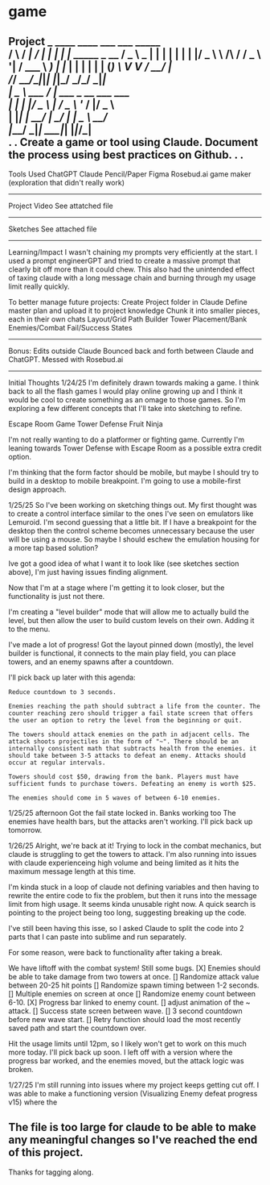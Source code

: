# game

Project
    _    ____   ____ ___ ___   _____                      
   / \  / ___| / ___|_ _|_ _| |_   _|____      _____ _ __ 
  / _ \ \___ \| |    | | | |    | |/ _ \ \ /\ / / _ \ '__|
 / ___ \ ___) | |___ | | | |    | | (_) \ V  V /  __/ |   
/_/__ \_\____/_\____|___|___|   |_|\___/ \_/\_/ \___|_|   
|  _ \  ___ / _| ___ _ __  ___  ___                       
| | | |/ _ \ |_ / _ \ '_ \/ __|/ _ \                      
| |_| |  __/  _|  __/ | | \__ \  __/                      
|____/ \___|_|  \___|_| |_|___/\___|  
.
.
Create a game or tool using Claude. Document the process using best practices on Github.
.
.
-----

Tools Used
ChatGPT
Claude
Pencil/Paper
Figma
Rosebud.ai game maker (exploration that didn't really work)

-----

Project Video
See attatched file


----

Sketches
See attached file


-----

Learning/Impact
I wasn't chaining my prompts very efficiently at the start. I used a prompt engineerGPT and tried to create a massive prompt that clearly bit off more than it could chew. This also had the unintended effect of taxing claude with a long message chain and burning through my usage limit really quickly. 

To better manage future projects:
Create Project folder in Claude
Define master plan and upload it to project knowledge
Chunk it into smaller pieces, each in their own chats
	Layout/Grid
	Path Builder
	Tower Placement/Bank
	Enemies/Combat
	Fail/Success States



-----

Bonus: Edits outside Claude
Bounced back and forth between Claude and ChatGPT. Messed with Rosebud.ai

-----

Initial Thoughts 1/24/25
I'm definitely drawn towards making a game. I think back to all the flash games I would play online growing up and I think it would be cool to create something as an omage to those games. So I'm exploring a few different concepts that I'll take into sketching to refine.

Escape Room Game
Tower Defense
Fruit Ninja

I'm not really wanting to do a platformer or fighting game. Currently I'm leaning towards Tower Defense with Escape Room as a possible extra credit option. 

I'm thinking that the form factor should be mobile, but maybe I should try to build in a desktop to mobile breakpoint. 
	I'm going to use a mobile-first design approach.

1/25/25
So I've been working on sketching things out. My first thought was to create a control interface similar to the ones I've seen on emulators like Lemuroid. I'm second guessing that a little bit. If I have a breakpoint for the desktop then the control scheme becomes unnecessary because the user will be using a mouse. So maybe I should eschew the emulation housing for a more tap based solution?

Ive got a good idea of what I want it to look like (see sketches section above), I'm just having issues finding alignment. 

Now that I'm at a stage where I'm getting it to look closer, but the functionality is just not there.

I'm creating a "level builder" mode that will allow me to actually build the level, but then allow the user to build custom levels on their own. Adding it to the menu. 

I've made a lot of progress! Got the layout pinned down (mostly), the level builder is functional, it connects to the main play field, you can place towers, and an enemy spawns after a countdown.

I'll pick back up later with this agenda: 

	Reduce countdown to 3 seconds.

	Enemies reaching the path should subtract a life from the counter. The counter reaching zero should trigger a fail state screen that offers the user an option to retry the level from the beginning or quit.

	The towers should attack enemies on the path in adjacent cells. The attack shoots projectiles in the form of "~". There should be an internally consistent math that subtracts health from the enemies. it should take between 3-5 attacks to defeat an enemy. Attacks should occur at regular intervals.
	
	Towers should cost $50, drawing from the bank. Players must have sufficient funds to purchase towers. Defeating an enemy is worth $25.
	
	The enemies should come in 5 waves of between 6-10 enemies.


1/25/25 afternoon
Got the fail state locked in. 
Banks working too
The enemies have health bars, but the attacks aren't working. I'll pick back up tomorrow. 


1/26/25 
Alright, we're back at it!
Trying to lock in the combat mechanics, but claude is struggling to get the towers to attack. I'm also running into issues with claude experienceing high volume and being limited as it hits the maximum message length at this time. 

I'm kinda stuck in a loop of claude not defining variables and then having to rewrite the entire code to fix the problem, but then it runs into the message limit from high usage. It seems kinda unusable right now. 
	 A quick search is pointing to the project being too long, suggesting breaking up the code.

I've still been having this isse, so I asked Claude to split the code into 2 parts that I can paste into sublime and run separately.

For some reason, were back to functionality after taking a break.

We have liftoff with the combat system! Still some bugs.
	[X] Enemies should be able to take damage from two towers at once.
	[] Randomize attack value between 20-25 hit points 
	[] Randomize spawn timing between 1-2 seconds.
	[] Multiple enemies on screen at once
	[] Randomize enemy count between 6-10.
	[X] Progress bar linked to enemy count.
	[] adjust animation of the ~ attack. 
	[] Success state screen between wave.
	[] 3 second countdown before new wave start. 
	[] Retry function should load the most recently saved path and start the countdown over.


Hit the usage limits until 12pm, so I likely won't get to work on this much more today. I'll pick back up soon.
I left off with a version where the progress bar worked, and the enemies moved, but the attack logic was broken. 

1/27/25
I'm still running into issues where my project keeps getting cut off. I was able to make a functioning version (Visualizing Enemy defeat progress v15) where the


The file is too large for claude to be able to make any meaningful changes so I've reached the end of this project.
----
Thanks for tagging along.